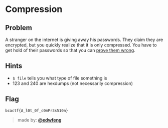 # Compression
## Problem
A stranger on the internet is giving away his passwords.
They claim they are encrypted, but you quickly realize that it is only compressed.
You have to get hold of their passwords so that you can [prove them wrong](https://xkcd.com/386/).

## Hints
* `$ file` tells you what type of file something is
* 123 and 240 are hexdumps (not necessarily compression)

## Flag
`bcactf{A_l0t_0f_c0mPr3s510n}`

> made by: [**@edwfeng**](https://github.com/edwfeng)